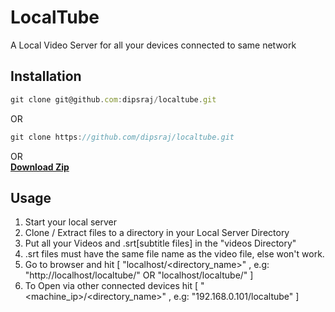 # LocalTube
A Local Video Server for all your devices connected to same network

## Installation
```javascript
git clone git@github.com:dipsraj/localtube.git
```
OR
```javascript
git clone https://github.com/dipsraj/localtube.git
```
OR <br/>
[**Download Zip**](https://github.com/dipsraj/localtube/archive/master.zip "Download Zip and Extract") 

## Usage
1. Start your local server
2. Clone / Extract files to a directory in your Local Server Directory
3. Put all your Videos and .srt[subtitle files] in the "videos Directory"
4. .srt files must have the same file name as the video file, else won't work.
5. Go to browser and hit [ "localhost/<directory_name>" , e.g: "http://localhost/localtube/" OR "localhost/localtube/" ]
6. To Open via other connected devices hit [ "<machine_ip>/<directory_name>" , e.g: "192.168.0.101/localtube" ]
